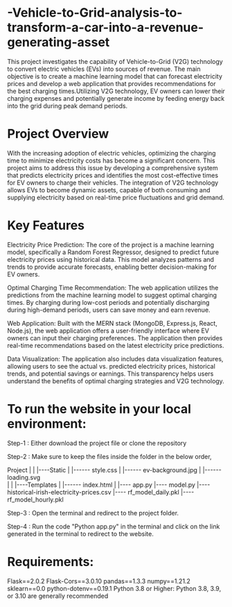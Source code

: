 # -Vehicle-to-Grid-analysis-to-transform-a-car-into-a-revenue-generating-asset
This project investigates the capability of Vehicle-to-Grid (V2G) technology to convert electric vehicles (EVs) into sources of revenue. The main objective is to create a machine learning model that can forecast electricity prices and develop a web application that provides recommendations for the best charging times.Utilizing V2G technology, EV owners can lower their charging expenses and potentially generate income by feeding energy back into the grid during peak demand periods.

# Project Overview
With the increasing adoption of electric vehicles, optimizing the charging time to minimize electricity costs has become a significant concern. This project aims to address this issue by developing a comprehensive system that predicts electricity prices and identifies the most cost-effective times for EV owners to charge their vehicles. The integration of V2G technology allows EVs to become dynamic assets, capable of both consuming and supplying electricity based on real-time price fluctuations and grid demand.

# Key Features
Electricity Price Prediction: The core of the project is a machine learning model, specifically a Random Forest Regressor, designed to predict future electricity prices using historical data. This model analyzes patterns and trends to provide accurate forecasts, enabling better decision-making for EV owners.

Optimal Charging Time Recommendation: The web application utilizes the predictions from the machine learning model to suggest optimal charging times. By charging during low-cost periods and potentially discharging during high-demand periods, users can save money and earn revenue.

Web Application: Built with the MERN stack (MongoDB, Express.js, React, Node.js), the web application offers a user-friendly interface where EV owners can input their charging preferences. The application then provides real-time recommendations based on the latest electricity price predictions.

Data Visualization: The application also includes data visualization features, allowing users to see the actual vs. predicted electricity prices, historical trends, and potential savings or earnings. This transparency helps users understand the benefits of optimal charging strategies and V2G technology.

# To run the website in your local environment:

Step-1 : Either download the project file or clone the repository

Step-2 : Make sure to keep the files inside the folder in the below order,

Project
|
|
|----Static
|      |------ style.css
|      |------ ev-background.jpg
|      |------ loading.svg      
|
|
|----Templates
|      |------ index.html
|
|---- app.py
|---- model.py
|---- historical-irish-electricity-prices.csv
|---- rf_model_daily.pkl
|---- rf_model_hourly.pkl

Step-3 : Open the terminal and redirect to the project folder. 

Step-4 : Run the code "Python app.py" in the terminal and click on the link generated in the terminal to redirect to the website.

# Requirements:
Flask==2.0.2
Flask-Cors==3.0.10
pandas==1.3.3
numpy==1.21.2
sklearn==0.0
python-dotenv==0.19.1
Python 3.8 or Higher: Python 3.8, 3.9, or 3.10 are generally recommended
